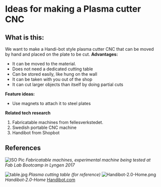 

Ideas for making a Plasma cutter CNC
====================================

What is this:
-------------
We want to make a Handi-bot style plasma cutter CNC that can be moved by hand and placed on the plate to be cut.
**Advantages:**
- It can be moved to the material.
- Does not need a dedicated cutting table
- Can be stored easily, like hung on the wall
- It can be taken with you out of the shop
- It can cut larger objects than itself by doing partial cuts

**Feature ideas:**
- Use magnets to attach it to steel plates

**Related tech research**
1. Fabricatable machines from fellesverkstedet.
2. Swedish portable CNC machine
3. Handibot from Shopbot



References
----------
![ISO Pic]({{site.baseurl}}/chamferrail/PlasmaCutter/iso.JPG)
_Fabricatable machines, experimental machine being tested at Fab Lab Bootcamp in Lyngen 2017_

![table.jpg]({{site.baseurl}}/chamferrail/PlasmaCutter/table.jpg)
_Plasma cutting table (for reference)_
![Handibot-2.0-Home.png]({{site.baseurl}}/chamferrail/PlasmaCutter/Handibot-2.0-Home.png)
_Handibot-2.0-Home_ [Handibot.com](http://handibot.com/)
